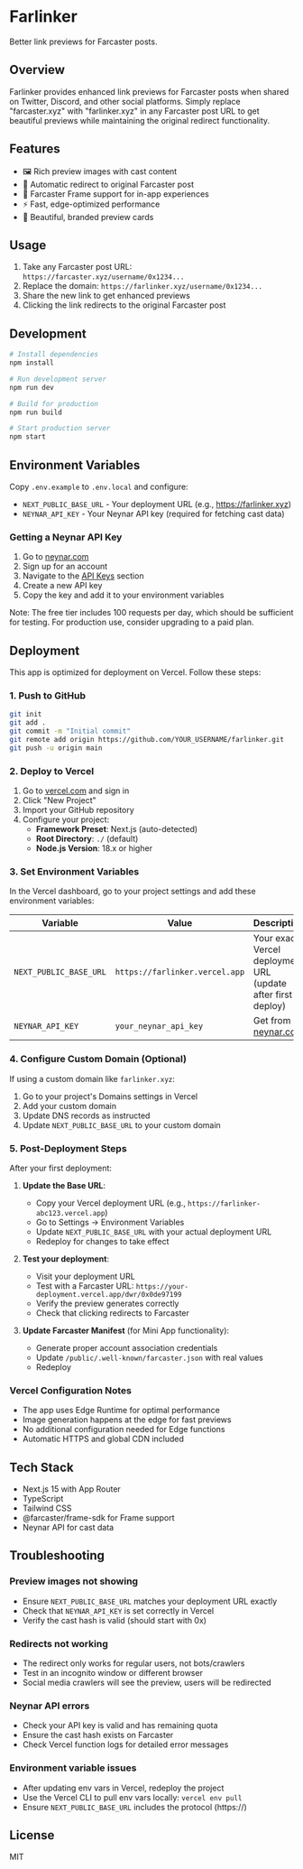 # Farlinker

Better link previews for Farcaster posts.

## Overview

Farlinker provides enhanced link previews for Farcaster posts when shared on Twitter, Discord, and other social platforms. Simply replace "farcaster.xyz" with "farlinker.xyz" in any Farcaster post URL to get beautiful previews while maintaining the original redirect functionality.

## Features

- 🖼️ Rich preview images with cast content
- 🔗 Automatic redirect to original Farcaster post
- 📱 Farcaster Frame support for in-app experiences
- ⚡ Fast, edge-optimized performance
- 🎨 Beautiful, branded preview cards

## Usage

1. Take any Farcaster post URL: `https://farcaster.xyz/username/0x1234...`
2. Replace the domain: `https://farlinker.xyz/username/0x1234...`
3. Share the new link to get enhanced previews
4. Clicking the link redirects to the original Farcaster post

## Development

```bash
# Install dependencies
npm install

# Run development server
npm run dev

# Build for production
npm run build

# Start production server
npm start
```

## Environment Variables

Copy `.env.example` to `.env.local` and configure:

- `NEXT_PUBLIC_BASE_URL` - Your deployment URL (e.g., https://farlinker.xyz)
- `NEYNAR_API_KEY` - Your Neynar API key (required for fetching cast data)

### Getting a Neynar API Key

1. Go to [neynar.com](https://neynar.com)
2. Sign up for an account
3. Navigate to the [API Keys](https://dev.neynar.com/api-keys) section
4. Create a new API key
5. Copy the key and add it to your environment variables

Note: The free tier includes 100 requests per day, which should be sufficient for testing. For production use, consider upgrading to a paid plan.

## Deployment

This app is optimized for deployment on Vercel. Follow these steps:

### 1. Push to GitHub
```bash
git init
git add .
git commit -m "Initial commit"
git remote add origin https://github.com/YOUR_USERNAME/farlinker.git
git push -u origin main
```

### 2. Deploy to Vercel

1. Go to [vercel.com](https://vercel.com) and sign in
2. Click "New Project"
3. Import your GitHub repository
4. Configure your project:
   - **Framework Preset**: Next.js (auto-detected)
   - **Root Directory**: `./` (default)
   - **Node.js Version**: 18.x or higher

### 3. Set Environment Variables

In the Vercel dashboard, go to your project settings and add these environment variables:

| Variable | Value | Description |
|----------|-------|-------------|
| `NEXT_PUBLIC_BASE_URL` | `https://farlinker.vercel.app` | Your exact Vercel deployment URL (update after first deploy) |
| `NEYNAR_API_KEY` | `your_neynar_api_key` | Get from [neynar.com](https://neynar.com) |

### 4. Configure Custom Domain (Optional)

If using a custom domain like `farlinker.xyz`:

1. Go to your project's Domains settings in Vercel
2. Add your custom domain
3. Update DNS records as instructed
4. Update `NEXT_PUBLIC_BASE_URL` to your custom domain

### 5. Post-Deployment Steps

After your first deployment:

1. **Update the Base URL**: 
   - Copy your Vercel deployment URL (e.g., `https://farlinker-abc123.vercel.app`)
   - Go to Settings → Environment Variables
   - Update `NEXT_PUBLIC_BASE_URL` with your actual deployment URL
   - Redeploy for changes to take effect

2. **Test your deployment**:
   - Visit your deployment URL
   - Test with a Farcaster URL: `https://your-deployment.vercel.app/dwr/0x0de97199`
   - Verify the preview generates correctly
   - Check that clicking redirects to Farcaster

3. **Update Farcaster Manifest** (for Mini App functionality):
   - Generate proper account association credentials
   - Update `/public/.well-known/farcaster.json` with real values
   - Redeploy

### Vercel Configuration Notes

- The app uses Edge Runtime for optimal performance
- Image generation happens at the edge for fast previews
- No additional configuration needed for Edge functions
- Automatic HTTPS and global CDN included

## Tech Stack

- Next.js 15 with App Router
- TypeScript
- Tailwind CSS
- @farcaster/frame-sdk for Frame support
- Neynar API for cast data

## Troubleshooting

### Preview images not showing
- Ensure `NEXT_PUBLIC_BASE_URL` matches your deployment URL exactly
- Check that `NEYNAR_API_KEY` is set correctly in Vercel
- Verify the cast hash is valid (should start with 0x)

### Redirects not working
- The redirect only works for regular users, not bots/crawlers
- Test in an incognito window or different browser
- Social media crawlers will see the preview, users will be redirected

### Neynar API errors
- Check your API key is valid and has remaining quota
- Ensure the cast hash exists on Farcaster
- Check Vercel function logs for detailed error messages

### Environment variable issues
- After updating env vars in Vercel, redeploy the project
- Use the Vercel CLI to pull env vars locally: `vercel env pull`
- Ensure `NEXT_PUBLIC_BASE_URL` includes the protocol (https://)

## License

MIT
